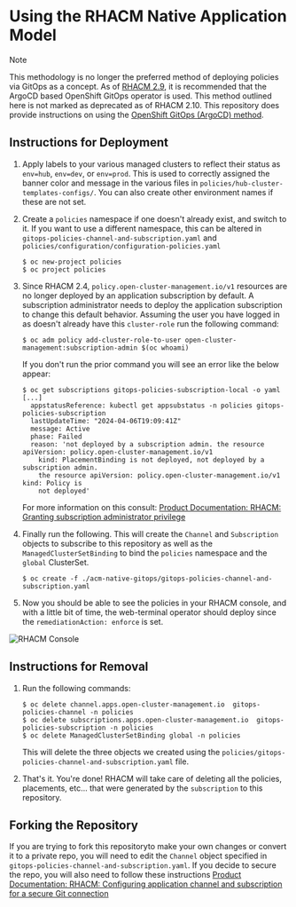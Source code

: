 # Using the RHACM Native Application Model

> [!NOTE]
> This methodology is no longer the preferred method of deploying policies via GitOps as a concept. As of [RHACM 2.9](https://access.redhat.com/documentation/en-us/red_hat_advanced_cluster_management_for_kubernetes/2.10/html/applications/managing-applications#application-model-and-definitions), it is recommended that the ArgoCD based OpenShift GitOps operator is used. This method outlined here is not marked as deprecated as of RHACM 2.10. This repository does provide instructions on using the [OpenShift GitOps (ArgoCD) method](../argocd/argocd.md).


## Instructions for Deployment

1.  Apply labels to your various managed clusters to reflect their status as `env=hub`, `env=dev`, or `env=prod`. This is used to correctly assigned the banner color and message in the various files in `policies/hub-cluster-templates-configs/`. You can also create other environment names if these are not set.

2.  Create a `policies` namespace if one doesn't already exist, and switch to it. If you want to use a different namespace, this can be altered in `gitops-policies-channel-and-subscription.yaml` and `policies/configuration/configuration-policies.yaml`

    ```console
    $ oc new-project policies
    $ oc project policies
    ```

3.  Since RHACM 2.4, `policy.open-cluster-management.io/v1` resources are no longer deployed by an application subscription by default. A subscription administrator needs to deploy the application subscription to change this default behavior. Assuming the user you have logged in as doesn't already have this `cluster-role` run the following command:

    ```console
    $ oc adm policy add-cluster-role-to-user open-cluster-management:subscription-admin $(oc whoami)
    ```

    If you don't run the prior command you will see an error like the below appear:

    ```console
    $ oc get subscriptions gitops-policies-subscription-local -o yaml
    [...]
      appstatusReference: kubectl get appsubstatus -n policies gitops-policies-subscription
      lastUpdateTime: "2024-04-06T19:09:41Z"
      message: Active
      phase: Failed
      reason: 'not deployed by a subscription admin. the resource apiVersion: policy.open-cluster-management.io/v1
        kind: PlacementBinding is not deployed, not deployed by a subscription admin.
        the resource apiVersion: policy.open-cluster-management.io/v1 kind: Policy is
        not deployed'
    ```

    For more information on this consult: [Product Documentation: RHACM: Granting subscription administrator privilege](https://access.redhat.com/documentation/en-us/red_hat_advanced_cluster_management_for_kubernetes/2.10/html-single/applications/index#granting-subscription-admin-privilege)

4.  Finally run the following. This will create the `Channel` and `Subscription` objects to subscribe to this repository as well as the `ManagedClusterSetBinding` to bind the `policies` namespace and the `global` ClusterSet. 

    ```console
    $ oc create -f ./acm-native-gitops/gitops-policies-channel-and-subscription.yaml
    ```

5.  Now you should be able to see the policies in your RHACM console, and with a little bit of time, the web-terminal operator should deploy since the `remediationAction: enforce` is set.

![RHACM Console](../rhacm-console.png)

## Instructions for Removal

1.  Run the following commands:
    ```console
    $ oc delete channel.apps.open-cluster-management.io  gitops-policies-channel -n policies
    $ oc delete subscriptions.apps.open-cluster-management.io  gitops-policies-subscription -n policies
    $ oc delete ManagedClusterSetBinding global -n policies
    ```
    This will delete the three objects we created using the `policies/gitops-policies-channel-and-subscription.yaml` file.

2.  That's it. You're done! RHACM will take care of deleting all the policies, placements, etc... that were generated by the `subscription` to this repository. 

## Forking the Repository

If you are trying to fork this repositoryto make your own changes or convert it to a private repo, you will need to edit the `Channel` object specified in `gitops-policies-channel-and-subscription.yaml`. If you decide to secure the repo, you will also need to follow these instructions [Product Documentation: RHACM: Configuring application channel and subscription for a secure Git connection](https://access.redhat.com/documentation/en-us/red_hat_advanced_cluster_management_for_kubernetes/2.10/html-single/applications/index#configuring-git-channel)
